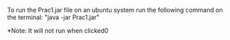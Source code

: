 To run the Prac1.jar file on an ubuntu system run the following command on the terminal:
"java -jar Prac1.jar"

*Note: It will not run when clicked0